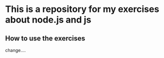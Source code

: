 # This is a repository for my exercises about node.js and js

## How to use the exercises 

change....


